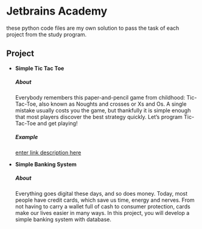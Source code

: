 # Jetbrains Academy

these python code files are my own solution to pass the task of each project from the study program.

## Project

 - **Simple Tic Tac Toe**
	##### About

	Everybody remembers this paper-and-pencil game from childhood: Tic-Tac-Toe, also known as Noughts and crosses or Xs and Os. A single mistake usually costs you the game, but thankfully it is simple enough that most players discover the best strategy quickly. Let’s program Tic-Tac-Toe and get playing!
	##### Example
	[enter link description here](https://drive.google.com/file/d/1y8qSghGngbYYUMFfF4vXtcANvOLTUnKj/view?usp=sharing)

 - **Simple Banking System**
	##### About
	Everything goes digital these days, and so does money. Today, most people have credit cards, which save us time, energy and nerves. From not having to carry a wallet full of cash to consumer protection, cards make our lives easier in many ways. In this project, you will develop a simple banking system with database.

